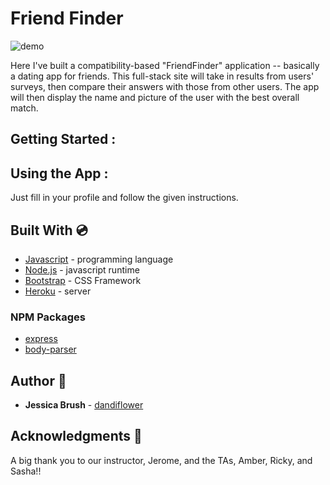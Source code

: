 # Friend Finder

![demo](friends.gif)

Here I've built a compatibility-based "FriendFinder" application -- basically a dating app for friends. This full-stack site will take in results from users' surveys, then compare their answers with those from other users. The app will then display the name and picture of the user with the best overall match. 

## Getting Started :

## Using the App :

Just fill in your profile and follow the given instructions. 

## Built With :cd:
* [Javascript](https://www.javascript.com/) - programming language
* [Node.js](https://nodejs.org/en/) - javascript runtime
* [Bootstrap](https://getbootstrap.com/docs/4.1/components/dropdowns/) - CSS Framework
* [Heroku](https://dev.mysql.com/downloads/mysql/) - server

### NPM Packages
* [express](https://www.npmjs.com/package/express)
* [body-parser](https://www.npmjs.com/package/body-parser)

## Author :key:
* **Jessica Brush** - [dandiflower](https://github.com/dandiflower)


## Acknowledgments :pray:
A big thank you to our instructor, Jerome, and the TAs, Amber, Ricky, and Sasha!!